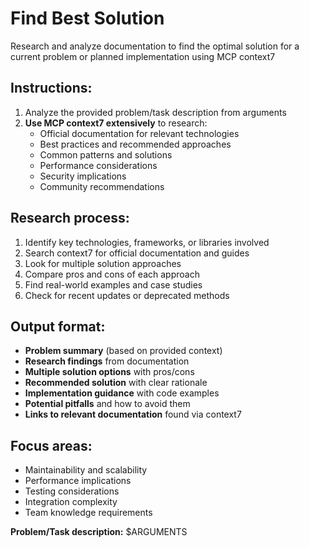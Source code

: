 ﻿---
description: Research and analyze documentation to find optimal solutions
allowed-tools: mcp__context7, Read, Grep, WebSearch
---

# Find Best Solution

Research and analyze documentation to find the optimal solution for a current problem or planned implementation using MCP context7

## Instructions:

1. Analyze the provided problem/task description from arguments
2. **Use MCP context7 extensively** to research:
   - Official documentation for relevant technologies
   - Best practices and recommended approaches
   - Common patterns and solutions
   - Performance considerations
   - Security implications
   - Community recommendations

## Research process:

1. Identify key technologies, frameworks, or libraries involved
2. Search context7 for official documentation and guides
3. Look for multiple solution approaches
4. Compare pros and cons of each approach
5. Find real-world examples and case studies
6. Check for recent updates or deprecated methods

## Output format:

- **Problem summary** (based on provided context)
- **Research findings** from documentation
- **Multiple solution options** with pros/cons
- **Recommended solution** with clear rationale
- **Implementation guidance** with code examples
- **Potential pitfalls** and how to avoid them
- **Links to relevant documentation** found via context7

## Focus areas:

- Maintainability and scalability
- Performance implications
- Testing considerations
- Integration complexity
- Team knowledge requirements

**Problem/Task description:** $ARGUMENTS
